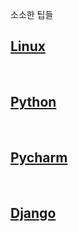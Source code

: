 소소한 팁들

## [Linux](https://github.com/jeewoo1025/Tips/blob/master/Linux.md) 
<br>

## [Python](https://github.com/jeewoo1025/Tips/blob/master/Python.md) 
<br>

## [Pycharm](https://github.com/jeewoo1025/Tips/blob/master/Pycharm.md) 
<br>

## [Django](https://github.com/jeewoo1025/Tips/blob/master/Django.md)
<br>
